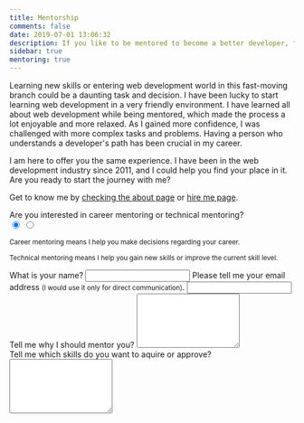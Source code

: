```yaml
---
title: Mentorship
comments: false
date: 2019-07-01 13:06:32
description: If you like to be mentored to become a better developer, feel free to contact me.
sidebar: true
mentoring: true
---
```


Learning new skills or entering web development world in this fast-moving branch could be a daunting task and decision. I have been lucky to start learning web development in a very friendly environment. I have learned all about web development while being mentored, which made the process a lot enjoyable and more relaxed. As I gained more confidence, I was challenged with more complex tasks and problems. Having a person who understands a developer's path has been crucial in my career.

I am here to offer you the same experience. I have been in the web development industry since 2011, and I could help you find your place in it. Are you ready to start the journey with me?

Get to know me by [checking the about page](/about-me/) or [hire me page](/hire-me/).

<div class="kwes-form form" v-cloak>
  <form method="POST" action="https://kwes.io/api/foreign/forms/vbu1VyogUhgQ3qVf73L6" multistep mode="test">
    <form-step header="Step 1">
      <label class="radio">Are you interested in career mentoring or technical mentoring?</label>
      <div class="kw-radio-group" rules="required">
        <input type="radio" name="mentoring" value="1" id="Career" label="Career" checked="checked">
        <input type="radio" name="mentoring" value="2" id="Technical" label="Technical">
      </div>
      <div class="desc">
        <p><small>Career mentoring means I help you make decisions regarding your career.</small></p>
        <p><small>Technical mentoring means I help you gain new skills or improve the current skill level.</small></p>
      </div>
    </form-step>
    <form-step header="Step 2">
      <label for="name">What is your name?</label>
      <input type="text" id="name" name="name" rules="required">
      <label for="email">Please tell me your email address <small>(I would use it only for direct communication)</small>.</label>
      <input type="email" id="email" name="email" rules="required|email|max:255">
      <label for="note">Tell me why I should mentor you?</label>
      <textarea id="note" name="note" rules="required" rows="6"></textarea>
      <div kw-show="fields.mentoring == 2">
        <label for="note2">Tell me which skills do you want to aquire or approve?</label>
        <textarea id="note2" name="note2" rules="required" rows="6"></textarea>
      </div>
    </form-step>
  </form>
</div>
<script src="https://kwes.io/js/kwes.js"></script>
